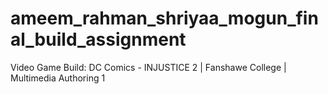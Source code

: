 # ameem_rahman_shriyaa_mogun_final_build_assignment
Video Game Build: DC Comics - INJUSTICE 2 | Fanshawe College | Multimedia Authoring 1
